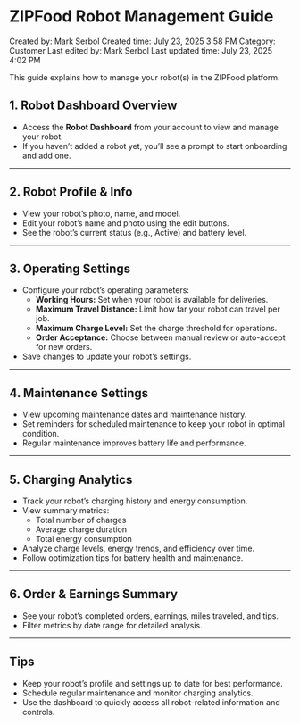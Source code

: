 # ZIPFood Robot Management Guide

Created by: Mark Serbol
Created time: July 23, 2025 3:58 PM
Category: Customer
Last edited by: Mark Serbol
Last updated time: July 23, 2025 4:02 PM

This guide explains how to manage your robot(s) in the ZIPFood platform.

## **1. Robot Dashboard Overview**

- Access the **Robot Dashboard** from your account to view and manage your robot.
- If you haven’t added a robot yet, you’ll see a prompt to start onboarding and add one.

---

## **2. Robot Profile & Info**

- View your robot’s photo, name, and model.
- Edit your robot’s name and photo using the edit buttons.
- See the robot’s current status (e.g., Active) and battery level.

---

## **3. Operating Settings**

- Configure your robot’s operating parameters:
    - **Working Hours:** Set when your robot is available for deliveries.
    - **Maximum Travel Distance:** Limit how far your robot can travel per job.
    - **Maximum Charge Level:** Set the charge threshold for operations.
    - **Order Acceptance:** Choose between manual review or auto-accept for new orders.
- Save changes to update your robot’s settings.

---

## **4. Maintenance Settings**

- View upcoming maintenance dates and maintenance history.
- Set reminders for scheduled maintenance to keep your robot in optimal condition.
- Regular maintenance improves battery life and performance.

---

## **5. Charging Analytics**

- Track your robot’s charging history and energy consumption.
- View summary metrics:
    - Total number of charges
    - Average charge duration
    - Total energy consumption
- Analyze charge levels, energy trends, and efficiency over time.
- Follow optimization tips for battery health and maintenance.

---

## **6. Order & Earnings Summary**

- See your robot’s completed orders, earnings, miles traveled, and tips.
- Filter metrics by date range for detailed analysis.

---

## **Tips**

- Keep your robot’s profile and settings up to date for best performance.
- Schedule regular maintenance and monitor charging analytics.
- Use the dashboard to quickly access all robot-related information and controls.